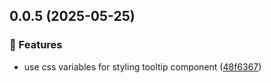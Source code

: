 ## 0.0.5 (2025-05-25)

### 🚀 Features

- use css variables for styling tooltip component ([48f6367](https://github.com/bastienmoulia/ngx-overlay/commit/48f6367))